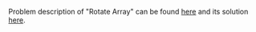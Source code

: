 Problem description of "Rotate Array" can be found [here](https://leetcode.com/problems/rotate-array/) and its solution [here](https://github.com/aurimas13/LeetCode-HR-MAANG/blob/main/LeetCode/Python%20Solutions/Rotate%20Array/rotate.py).
